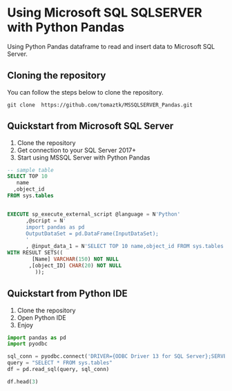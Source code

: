 # Using Microsoft SQL SQLSERVER with Python Pandas

Using Python Pandas dataframe to read and insert data to Microsoft SQL Server.



## Cloning the repository
You can follow the steps below to clone the repository.
```
git clone  https://github.com/tomaztk/MSSQLSERVER_Pandas.git
```


## Quickstart from Microsoft SQL Server

1.  Clone the repository
2.  Get connection to your SQL Server 2017+
3.  Start using MSSQL Server with Python Pandas

<!-- end list -->

``` sql
-- sample table
SELECT TOP 10 
   name
  ,object_id
FROM sys.tables


EXECUTE sp_execute_external_script @language = N'Python'
      ,@script = N'
      import pandas as pd
      OutputDataSet = pd.DataFrame(InputDataSet);
      '
      , @input_data_1 = N'SELECT TOP 10 name,object_id FROM sys.tables'
WITH RESULT SETS((
        [Name] VARCHAR(150) NOT NULL
       ,[object_ID] CHAR(20) NOT NULL
         ));

```


## Quickstart from Python IDE

1. Clone the repository
2. Open Python IDE
3. Enjoy


<!-- end list -->

``` python
import pandas as pd
import pyodbc

sql_conn = pyodbc.connect('DRIVER={ODBC Driver 13 for SQL Server};SERVER=SQLSERVER2017;DATABASE=master;Trusted_Connection=yes') 
query = "SELECT * FROM sys.tables"
df = pd.read_sql(query, sql_conn)

df.head(3)
```
